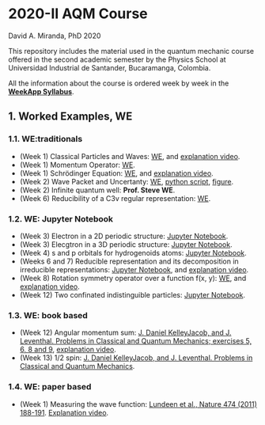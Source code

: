 # 2020-II AQM Course
David A. Miranda, PhD
2020

This repository includes the material used in the quantum mechanic course offered in the second academic semester by the Physics School at Universidad Industrial de Santander, Bucaramanga, Colombia.

All the information about the course is ordered week by week in the **[WeekApp Syllabus](https://weekapp.co/#/1ORJQOC0rXLhaU6Yz8GAoRPX7q2ZNTW0-pwZw_cp46Dc/0)**.

## 1. Worked Examples, WE

### 1.1. WE:traditionals
+ (Week 1) Classical Particles and Waves: [WE](https://github.com/davidalejandromiranda/2020_AQM-Course/blob/main/WE/traditional/S1_WE_ClassicalParticlesAndWaves_David.pdf), and [explanation video](https://youtu.be/Fe0A861ZIyA?t=94).
+ (Week 1) Momentum Operator: [WE](https://github.com/davidalejandromiranda/2020_AQM-Course/blob/main/WE/traditional/S1_WE_MomentumOperator_David.pdf).
+ (Week 1) Schrödinger Equation: [WE](https://github.com/davidalejandromiranda/2020_AQM-Course/blob/main/WE/traditional/S1_WE_ScrhodingerEquation_David.pdf), and [explanation video](https://youtu.be/Fe0A861ZIyA?t=592).
+ (Week 2) Wave Packet and Uncertanty: [WE](https://github.com/davidalejandromiranda/2020_AQM-Course/blob/main/WE/traditional/S2_WE6_WavePacketAndUncertainty_David.pdf), [python script](https://github.com/davidalejandromiranda/2020_AQM-Course/blob/main/WE/traditional/S2_WE6_pythonScript.py), [figure](https://github.com/davidalejandromiranda/2020_AQM-Course/blob/main/WE/traditional/S2_WE6_UncertaintyPlots.png).
+ (Week 2) Infinite quantum well: **Prof. Steve WE**.
+ (Week 6) Reducibility of a C3v regular representation:  [WE](https://github.com/davidalejandromiranda/2020_AQM-Course/blob/main/WE/traditional/S6_WE_RegularRepresentationAndIrreducibility.pdf).

### 1.2. WE: Jupyter Notebook
+ (Week 3) Electron in a 2D periodic structure: [Jupyter Notebook](https://colab.research.google.com/github/davidalejandromiranda/estadoSolido/blob/master/S4_EnergiaCelda2D_ElectronLibre.ipynb).
+ (Week 3) Elecgtron in a 3D periodic structure: [Jupyter Notebook](https://colab.research.google.com/github/davidalejandromiranda/estadoSolido/blob/master/S4_G4_EstructuraBandasFCC/S4_G4_EstructuraBandasFCC.ipynb).
+ (Week 4) s and p orbitals for hydrogenoids atoms: [Jupyter Notebook](https://colab.research.google.com/github/davidalejandromiranda/estadoSolido/blob/master/S2_HibridacionOrbitales.ipynb).
+ (Weeks 6 and 7) Reducible representation and its decomposition in irreducible representations: [Jupyter Notebook](https://colab.research.google.com/github/davidalejandromiranda/fisicoquimica/blob/master/quantum/representaciones_reducibles.ipynb), and [explanation video](https://youtu.be/Bx4ybZEEbmg).
+ (Week 8) Rotation symmetry operator over a function f(x, y): [WE](https://colab.research.google.com/github/davidalejandromiranda/fisicoquimica/blob/master/quantum/Operador_Cn_Sobre_Funcion.ipynb), and [explanation video](https://youtu.be/aR-XsWcDReM).
+ (Week 12) Two confinated indistinguible particles: [Jupyter Notebook](https://colab.research.google.com/github/davidalejandromiranda/fisicoquimica/blob/master/quantum/two_qparticles.ipynb).
### 1.3. WE: book based
+ (Week 12) Angular momentum sum: [J. Daniel KelleyJacob, and J. Leventhal. Problems in Classical and Quantum Mechanics; exercises 5, 6, 8 and 9](https://link.springer.com/content/pdf/10.1007%2F978-3-319-46664-4_8.pdf), [explanation video](https://youtu.be/Ymo3MbE0U3Y).
+ (Week 13) 1/2 spin: [J. Daniel KelleyJacob, and J. Leventhal. Problems in Classical and Quantum Mechanics](https://link.springer.com/content/pdf/10.1007%2F978-3-319-46664-4_9.pdf).
### 1.4. WE: paper based
+ (Week 1) Measuring the wave function: [Lundeen et al., Nature 474 (2011) 188-191](https://www.nature.com/articles/nature10120).  [Explanation video](https://youtu.be/Fe0A861ZIyA?t=1326).